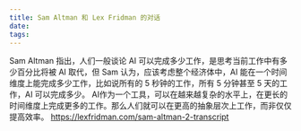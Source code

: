 ```yaml
---
title: Sam Altman 和 Lex Fridman 的对话
date: 
tags:
---
```


Sam Altman 指出，人们一般谈论 AI 可以完成多少工作，是思考当前工作中有多少百分比将被 AI 取代，但 Sam 认为，应该考虑整个经济体中，AI 能在一个时间维度上能完成多少工作，比如说所有的 5 秒钟的工作，所有 5 分钟甚至 5 天的工作，AI 可以完成多少。
AI作为一个工具，可以在越来越复杂的水平上，在更长的时间维度上完成更多的工作。那么人们就可以在更高的抽象层次上工作，而非仅仅提高效率。
https://lexfridman.com/sam-altman-2-transcript
